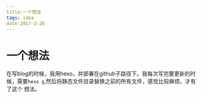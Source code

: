 ```yaml
---
title:一个想法
tags: idea
date:2017-3-26
---
```

# 一个想法
在写blog的时候，我用hexo，并部署在github子路径下。我每次写完要更新的时候，需要`hexo g`,然后将静态文件目录替换之前的所有文件，感觉比较麻烦。才有了这个
想法。
